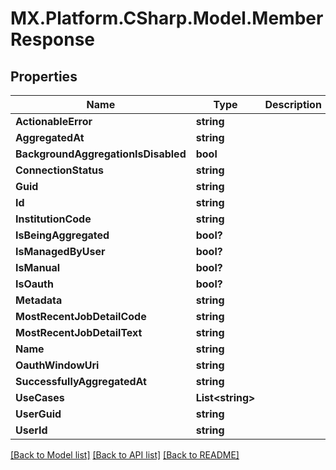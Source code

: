 # MX.Platform.CSharp.Model.MemberResponse

## Properties

Name | Type | Description | Notes
------------ | ------------- | ------------- | -------------
**ActionableError** | **string** |  | [optional] 
**AggregatedAt** | **string** |  | [optional] 
**BackgroundAggregationIsDisabled** | **bool** |  | [optional] 
**ConnectionStatus** | **string** |  | [optional] 
**Guid** | **string** |  | [optional] 
**Id** | **string** |  | [optional] 
**InstitutionCode** | **string** |  | [optional] 
**IsBeingAggregated** | **bool?** |  | [optional] 
**IsManagedByUser** | **bool?** |  | [optional] 
**IsManual** | **bool?** |  | [optional] 
**IsOauth** | **bool?** |  | [optional] 
**Metadata** | **string** |  | [optional] 
**MostRecentJobDetailCode** | **string** |  | [optional] 
**MostRecentJobDetailText** | **string** |  | [optional] 
**Name** | **string** |  | [optional] 
**OauthWindowUri** | **string** |  | [optional] 
**SuccessfullyAggregatedAt** | **string** |  | [optional] 
**UseCases** | **List&lt;string&gt;** |  | [optional] 
**UserGuid** | **string** |  | [optional] 
**UserId** | **string** |  | [optional] 

[[Back to Model list]](../README.md#documentation-for-models) [[Back to API list]](../README.md#documentation-for-api-endpoints) [[Back to README]](../README.md)

